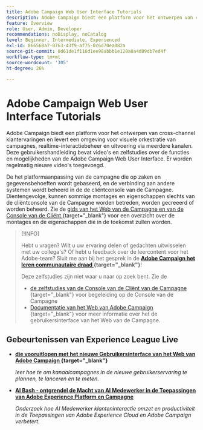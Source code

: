 ```yaml
---
title: Adobe Campaign Web User Interface Tutorials
description: Adobe Campaign biedt een platform voor het ontwerpen van cross-channel klantervaringen en levert een omgeving voor visuele orkestratie van campagnes, realtime-interactiebeheer en uitvoering via meerdere kanalen. Deze gebruikershandleiding bevat video's en zelfstudies over de functies en mogelijkheden van de Adobe Campaign Web User Interface.
feature: Overview
role: User, Admin, Developer
recommendations: noDisplay, noCatalog
level: Beginner, Intermediate, Experienced
exl-id: 866568a7-0763-43f9-af75-0c6d70ea082a
source-git-commit: 0d61de1f116d1ee98abbb1e120a8a4d09db7ed4f
workflow-type: tm+mt
source-wordcount: '305'
ht-degree: 26%

---
```


# Adobe Campaign Web User Interface Tutorials

Adobe Campaign biedt een platform voor het ontwerpen van cross-channel klantervaringen en levert een omgeving voor visuele orkestratie van campagnes, realtime-interactiebeheer en uitvoering via meerdere kanalen. Deze gebruikershandleiding bevat video&#39;s en zelfstudies over de functies en mogelijkheden van de Adobe Campaign Web User Interface. Er worden regelmatig nieuwe video&#39;s toegevoegd.

De het platformaanpassing van de campagne die op zaken en gegevensbehoeften wordt gebaseerd, en de verbinding aan andere systemen wordt beheerd in de de cliëntconsole van de Campagne. Dientengevolge, kunnen sommige montages en eigenschappen slechts van de cliëntconsole van de Campagne worden betreden, worden gecreeerd of worden beheerd. Zie de [ gids van het Web van de Campagne en van de Console van de Cliënt ](https://experienceleague.adobe.com/docs/campaign-web/v8/start/capability-matrix.html) {target="_blank"} voor een overzicht over de montages en de eigenschappen die in de toekomst zullen worden.

>[!INFO]
> 
> Hebt u vragen? Wilt u uw ervaring delen of gedachten uitwisselen met uw collega&#39;s? Of hebt u feedback over de leercontent voor het Adobe-team? Sluit me aan bij het gesprek in de **[Adobe Campaign het leren communautaire draad ](https://experienceleaguecommunities.adobe.com:443/t5/adobe-campaign-classic/join-the-discussion-on-adobe-campaign-learning/td-p/419096){target="_blank"}**!
>
>
> Deze zelfstudies zijn niet waar u naar op zoek bent.
> Zie de
> * [ de zelfstudies van de Console van de Cliënt van de Campagne ](https://experienceleague.adobe.com/docs/campaign-learn/tutorials/overview.html) {target="_blank"} voor begeleiding op de Console van de Campagne
> * [ Documentatie van het Web van Adobe Campaign ](https://experienceleague.adobe.com/docs/campaign-web/v8/campaign-web-home.html) {target="_blank"} voor meer informatie over het de gebruikersinterface van het Web van de Campagne.

<div id="recs-overview-body-1"></div>
<div id="recs-overview-body-2"></div>
<div id="recs-overview-body-3"></div>
<div id="recs-overview-body-4"></div>
<div id="recs-overview-body-5"></div>
<div id="recs-overview-body-6"></div>

<div id="staff-picks-section">
</div>

## Gebeurtenissen van Experience League Live

* **[die vooruitlopen met het nieuwe Gebruikersinterface van het Web van Adobe Campaign ](https://experienceleague.adobe.com/docs/events/experience-league-live-recordings/episodes/exl-live-episode-02-29-24.html){target="_blank"}**

  *leer hoe te om kanaalcampagnes in de nieuwe gebruikerservaring te plannen, te lanceren en te meten.*

* **[AI Bash - ontgrendel de Macht van AI Medewerker in de Toepassingen van Adobe Experience Platform en Campagne ](https://experienceleague.adobe.com/en/docs/events/experience-league-live-recordings/episodes/exl-live-episode-09-26-24)**

  *Onderzoek hoe AI Medewerker klanteninteractie omzet en productiviteit in de Toepassingen van Adobe Experience Cloud en Adobe Campaign verbetert.*


